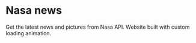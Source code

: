 # Nasa news

Get the latest news and pictures from Nasa API. Website built with custom loading animation.

